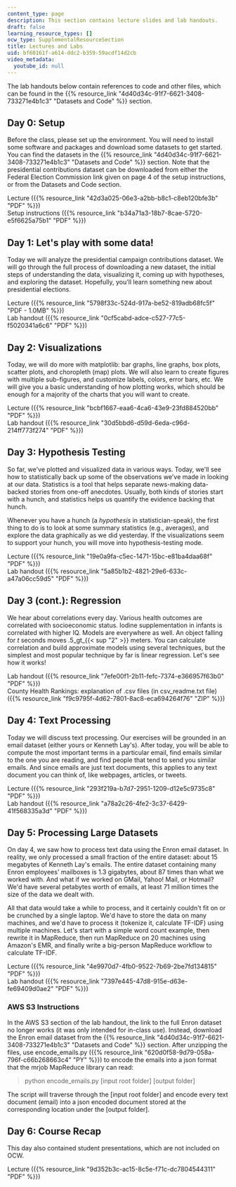 ```yaml
---
content_type: page
description: This section contains lecture slides and lab handouts.
draft: false
learning_resource_types: []
ocw_type: SupplementalResourceSection
title: Lectures and Labs
uid: bf60161f-a614-ddc2-b359-59acdf14d2cb
video_metadata:
  youtube_id: null
---
```

The lab handouts below contain references to code and other files, which can be found in the {{% resource_link "4d40d34c-91f7-6621-3408-733271e4b1c3" "Datasets and Code" %}} section.

## Day 0: Setup

Before the class, please set up the environment. You will need to install some software and packages and download some datasets to get started. You can find the datasets in the {{% resource_link "4d40d34c-91f7-6621-3408-733271e4b1c3" "Datasets and Code" %}} section. Note that the presidential contributions dataset can be downloaded from either the Federal Election Commission link given on page 4 of the setup instructions, or from the Datasets and Code section.

Lecture ({{% resource_link "42d3a025-06e3-a2bb-b8c1-c8eb120bfe3b" "PDF" %}})        
Setup instructions ({{% resource_link "b34a71a3-18b7-8cae-5720-e5f6625a75b1" "PDF" %}})

## Day 1: Let's play with some data!

Today we will analyze the presidential campaign contributions dataset. We will go through the full process of downloading a new dataset, the initial steps of understanding the data, visualizing it, coming up with hypotheses, and exploring the dataset. Hopefully, you'll learn something new about presidential elections.

Lecture ({{% resource_link "5798f33c-524d-917a-be52-819adb68fc5f" "PDF - 1.0MB" %}})        
Lab handout ({{% resource_link "0cf5cabd-adce-c527-77c5-f5020341a6c6" "PDF" %}})

## Day 2: Visualizations

Today, we will do more with matplotlib: bar graphs, line graphs, box plots, scatter plots, and choropleth (map) plots. We will also learn to create figures with multiple sub-figures, and customize labels, colors, error bars, etc. We will give you a basic understanding of how plotting works, which should be enough for a majority of the charts that you will want to create.

Lecture ({{% resource_link "bcbf1667-eaa6-4ca6-43e9-23fd884520bb" "PDF" %}})        
Lab handout ({{% resource_link "30d5bbd6-d59d-6eda-c96d-214ff773f274" "PDF" %}})

## Day 3: Hypothesis Testing

So far, we've plotted and visualized data in various ways. Today, we'll see how to statistically back up some of the observations we've made in looking at our data. Statistics is a tool that helps separate news-making data-backed stories from one-off anecdotes. Usually, both kinds of stories start with a hunch, and statistics helps us quantify the evidence backing that hunch.

Whenever you have a hunch (a *hypothesis* in statistician-speak), the first thing to do is to look at some summary statistics (e.g., averages), and explore the data graphically as we did yesterday. If the visualizations seem to support your hunch, you will move into hypothesis-testing mode.

Lecture ({{% resource_link "19e0a9fa-c5ec-1471-15bc-e81ba4daa68f" "PDF" %}})        
Lab handout ({{% resource_link "5a85b1b2-4821-29e6-633c-a47a06cc59d5" "PDF" %}})

## Day 3 (cont.): Regression

We hear about correlations every day. Various health outcomes are correlated with socioeconomic status. Iodine supplementation in infants is correlated with higher IQ. Models are everywhere as well. An object falling for *t* seconds moves .5\_gt\_{{< sup "2" >}} meters. You can calculate correlation and build approximate models using several techniques, but the simplest and most popular technique by far is linear regression. Let's see how it works!

Lab handout ({{% resource_link "7efe00f1-2b11-fefc-7374-e366957f63b0" "PDF" %}})        
County Health Rankings: explanation of .csv files (in csv\_readme.txt file) ({{% resource_link "f9c9795f-4d62-7801-8ac8-eca694264f76" "ZIP" %}}) 

## Day 4: Text Processing

Today we will discuss text processing. Our exercises will be grounded in an email dataset (either yours or Kenneth Lay's). After today, you will be able to compute the most important terms in a particular email, find emails similar to the one you are reading, and find people that tend to send you similar emails. And since emails are just text documents, this applies to any text document you can think of, like webpages, articles, or tweets.

Lecture ({{% resource_link "293f219a-b7d7-2951-1209-d12e5c9735c8" "PDF" %}})        
Lab handout ({{% resource_link "a78a2c26-4fe2-3c37-6429-41f568335a3d" "PDF" %}})

## Day 5: Processing Large Datasets

On day 4, we saw how to process text data using the Enron email dataset. In reality, we only processed a small fraction of the entire dataset: about 15 megabytes of Kenneth Lay's emails. The entire dataset containing many Enron employees' mailboxes is 1.3 gigabytes, about 87 times than what we worked with. And what if we worked on GMail, Yahoo! Mail, or Hotmail? We'd have several petabytes worth of emails, at least 71 million times the size of the data we dealt with.

All that data would take a while to process, and it certainly couldn't fit on or be crunched by a single laptop. We'd have to store the data on many machines, and we'd have to process it (tokenize it, calculate TF-IDF) using multiple machines. Let's start with a simple word count example, then rewrite it in MapReduce, then run MapReduce on 20 machines using Amazon's EMR, and finally write a big-person MapReduce workflow to calculate TF-IDF.

Lecture ({{% resource_link "4e9970d7-4fb0-9522-7b69-2be7fd134815" "PDF" %}})        
Lab handout ({{% resource_link "7397e445-47d8-915e-d63e-fe69409d0ae2" "PDF" %}})

### AWS S3 Instructions

In the AWS S3 section of the lab handout, the link to the full Enron dataset no longer works (it was only intended for in-class use). Instead, download the Enron email dataset from the {{% resource_link "4d40d34c-91f7-6621-3408-733271e4b1c3" "Datasets and Code" %}} section. After unzipping the files, use encode\_emails.py ({{% resource_link "620d0f58-9d79-058a-796f-c66b268663c4" "PY" %}}) to encode the emails into a json format that the mrjob MapReduce library can read:

> python encode\_emails.py \[input root folder\] \[output folder\]

The script will traverse through the \[input root folder\] and encode every text document (email) into a json encoded document stored at the corresponding location under the \[output folder\].

## Day 6: Course Recap

This day also contained student presentations, which are not included on OCW.

Lecture ({{% resource_link "9d352b3c-ac15-8c5e-f71c-dc7804544311" "PDF" %}})